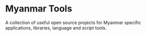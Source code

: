 # Myanmar Tools

A collection of useful open source projects for Myanmar specific applications, libraries, language and script tools.